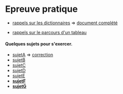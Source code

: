 # Epreuve pratique

* [rappels sur les dictionnaires](https://notebook.basthon.fr/?from=https://raw.githubusercontent.com/thfruchart/tnsi/main/EP/DicoRappels.ipynb) => [document complété](https://notebook.basthon.fr/?from=https://raw.githubusercontent.com/thfruchart/tnsi/main/EP/DicoRappelsCOMPLET.ipynb)

* [rappels sur le parcours d'un tableau](https://notebook.basthon.fr/?from=https://raw.githubusercontent.com/thfruchart/tnsi/main/EP/EXOS_Parcours_Tableau.ipynb) 


#### Quelques sujets pour s'exercer.  

* [sujetA](37.ipynb) => [correction](37-correction.ipynb)
* [sujetB]()
* [sujetC](22-NSI-05/)
* [sujetD](22-NSI-25/)
* [sujetE](SujetE/)
* [**sujetF**](SujeF/)
* [**sujetG**](SujetG/)
